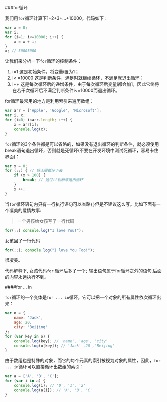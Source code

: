 ###for循环

我们用`for`循环计算下1+2+3+...+10000，代码如下：
```js
var x = 0;
var i;
for (i=1; i<=10000; i++) {
    x = x + i;
}
x; // 50005000
```

让我们来分析一下`for`循环的控制条件：

1. i=1 这是初始条件，将变量i置为1；
2. i< =10000 这是判断条件，满足时就继续循环，不满足就退出循环；
3. i++ 这是每次循环后的递增条件，由于每次循环后变量i都会加1，因此它终将在若干次循环后不满足判断条件i<=10000而退出循环。

for循环最常用的地方是利用索引来遍历数组：

```js
var arr = ['Apple', 'Google', 'Microsoft'];
var i, x;
for (i=0; i<arr.length; i++) {
    x = arr[i];
    console.log(x);
}
```
`for`循环的3个条件都是可以省略的，如果没有退出循环的判断条件，就必须使用break语句退出循环，否则就是死循环(不要在开发环境中测试死循环，容易卡住界面)：
```js
var x = 0;
for (;;) { // 将无限循环下去
    if (x > 100) {
        break; // 通过if判断来退出循环
    }
    x ++;
}
```

当`for`循环语句内只有一行执行语句可以省略`{}`但是不建议这么写。比如下面有一个凄美的爱情故事:
>一个男孩给女孩写了一行代码 
```js
for(;;) console.log("I love You!");
```
女孩回了一行代码
```js
for(;;); console.log("I love You Too!");
```
很凄美。

代码解释下, 女孩代码`for` 循环后多了一个`;` 输出语句属于for循环之外的语句,后面的内容永远执行不到。

####for ... in

`for`循环的一个变体是`for ... in`循环，它可以把一个对象的所有属性依次循环出来：
```js
var o = {
    name: 'Jack',
    age: 20,
    city: 'Beijing'
};
for (var key in o) {
    console.log(key); // 'name', 'age', 'city'
    console.log(o[key]); // 'Jack' ,20 ,'Beijing'  
}
```
由于数组也是特殊的对象，而它的每个元素的索引被视为对象的属性，因此，`for ... in`循环可以直接循环出数组的索引：
```js
var a = ['A', 'B', 'C'];
for (var i in a) {
    console.log(i); // '0', '1', '2'
    console.log(a[i]); // 'A', 'B', 'C'
}
```